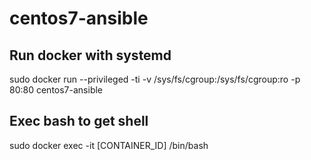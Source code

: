 # centos7-ansible

## Run docker with systemd
sudo docker run --privileged -ti -v /sys/fs/cgroup:/sys/fs/cgroup:ro -p 80:80 centos7-ansible

## Exec bash to get shell
sudo docker exec -it [CONTAINER_ID] /bin/bash
